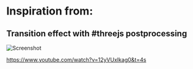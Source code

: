 # Inspiration from:

## Transition effect with #threejs postprocessing

![Screenshot](screenshot.png)

https://www.youtube.com/watch?v=12yVUxIkag0&t=4s
